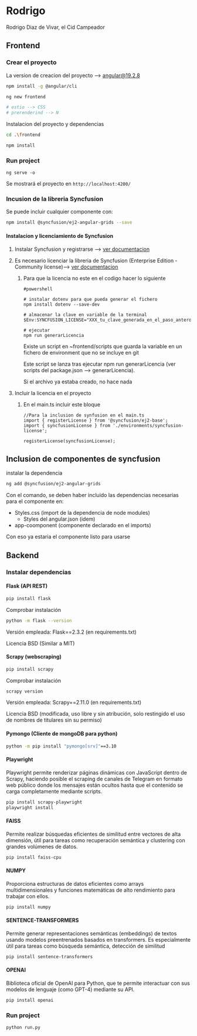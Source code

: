 # Rodrigo

Rodrigo Diaz de Vivar, el Cid Campeador

## Frontend

### Crear el proyecto

La version de creacion del proyecto --> angular@19.2.8

```bash
npm install -g @angular/cli
```


```bash
ng new frontend

# estio --> CSS
# prerenderind --> N
```

Instalacion del proyecto y dependencias

```bash
cd .\frontend

npm install
```

### Run project

```
ng serve -o
```

Se mostrará el proyecto en `http://localhost:4200/`

### Incusion de la libreria Syncfusion

Se puede incluir cualquier componente con:

```bash
npm install @syncfusion/ej2-angular-grids --save
```

#### Instalacion y licenciamiento de Syncfusion

1. Instalar Syncfusion y registrarse --> [ver documentacion](https://ej2.syncfusion.com/angular/documentation/installation-and-upgrade/installation-using-web-installer "https://ej2.syncfusion.com/angular/documentation/installation-and-upgrade/installation-using-web-installer")
2. Es necesario licenciar la libreria de Syncfusion  (Enterprise Edition - Community license)--> [ver documentacion](https://ej2.syncfusion.com/angular/documentation/licensing/overview "https://ej2.syncfusion.com/angular/documentation/licensing/overview")

   1. Para que la licencia no este en el codigo hacer lo siguiente

      ```
      #powershell

      # instalar dotenv para que pueda generar el fichero
      npm install dotenv --save-dev

      # almacenar la clave en variable de la terminal 
      $Env:SYNCFUSION_LICENSE="XXX_tu_clave_generada_en_el_paso_anteror_XXX"

      # ejecutar
      npm run generarLicencia
      ```

      Existe un script en ~frontend/scripts que guarda la variable en un fichero de environment que no se incluye en git

      Este script se lanza tras ejecutar npm run generarLicencia (ver scripts del package.json --> generarLicencia).

      Si el archivo ya estaba creado, no hace nada
3. Incluir la licencia en el proyecto

   1. En el main.ts incluir este bloque

      ```
      //Para la inclusion de synfusion en el main.ts
      import { registerLicense } from '@syncfusion/ej2-base';
      import { syncfusionLicense } from './environments/syncfusion-license';

      registerLicense(syncfusionLicense);
      ```

## Inclusion de componentes de syncfusion

instalar la dependencia

```bash
ng add @syncfusion/ej2-angular-grids
```

Con el comando, se deben haber incluido las dependencias necesarias para el componente en:

- Styles.css (import de la dependencia de node modules)
  - Styles del angular.json (idem)
- app-coomponent (componente declarado en el imports)

Con eso ya estaria el componente listo para usarse


## Backend

### Instalar dependencias

#### Flask (API REST)

```bash
pip install flask
```

Comprobar instalación
```bash
python -m flask --version
```
Versión empleada: Flask==2.3.2 (en requirements.txt)

Licencia BSD (Similar a MIT)

#### Scrapy (webscraping)

```bash
pip install scrapy
```

Comprobar instalación
```bash
scrapy version
```

Versión empleada: Scrapy==2.11.0 (en requirements.txt)

Licencia BSD (modificada, uso libre y sin atribución, solo restingido el uso de nombres de titulares sin su permiso)

#### Pymongo (Cliente de mongoDB para python)

```bash
python -m pip install "pymongo[srv]"==3.10
```


#### Playwright 
Playwright permite renderizar páginas dinámicas con JavaScript dentro de Scrapy, haciendo posible el scraping de canales de Telegram en formato web público donde los mensajes están ocultos hasta que el contenido se carga completamente mediante scripts.
```bash
pip install scrapy-playwright
playwright install
```

#### FAISS
Permite realizar búsquedas eficientes de similitud entre vectores de alta dimensión, útil para tareas como recuperación semántica y clustering con grandes volúmenes de datos.
```bash
pip install faiss-cpu
```

#### NUMPY
Proporciona estructuras de datos eficientes como arrays multidimensionales y funciones matemáticas de alto rendimiento para trabajar con ellos.
 
 ```bash
pip install numpy
```

#### SENTENCE-TRANSFORMERS
Permite generar representaciones semánticas (embeddings) de textos usando modelos preentrenados basados en transformers. Es especialmente útil para tareas como búsqueda semántica, detección de similitud
 
 ```bash
pip install sentence-transformers
```

#### OPENAI
Biblioteca oficial de OpenAI para Python, que te permite interactuar con sus modelos de lenguaje (como GPT-4) mediante su API. 
 
 ```bash
pip install openai
```

### Run project

```
python run.py
```
